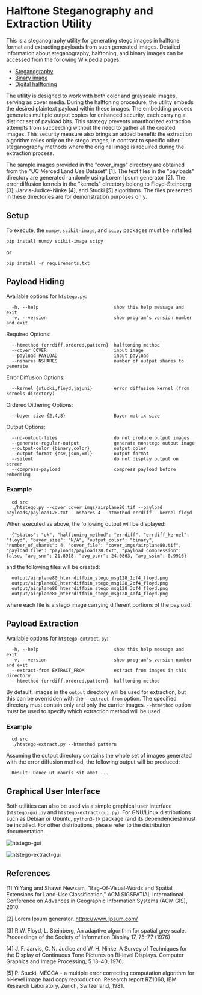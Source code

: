 # Halftone Steganography and Extraction Utility
This is a steganography utility for generating stego images in halftone format and extracting payloads from such generated images. Detailed information about steganography, halftoning, and binary images can be accessed from the following Wikipedia pages:

- [Steganography](https://en.wikipedia.org/wiki/Steganography)
- [Binary image](https://en.wikipedia.org/wiki/Binary_image)
- [Digital halftoning](https://en.wikipedia.org/wiki/Halftone#Digital_halftoning)

The utility is designed to work with both color and grayscale images, serving as cover media. During the halftoning procedure, the utility embeds the desired plaintext payload within these images. The embedding process generates multiple output copies for enhanced security, each carrying a distinct set of payload bits. This strategy prevents unauthorized extraction attempts from succeeding without the need to gather all the created images. This security measure also brings an added benefit: the extraction algorithm relies only on the stego images, in contrast to specific other steganography methods where the original image is required during the extraction process.

The sample images provided in the "cover_imgs" directory are obtained from the "UC Merced Land Use Dataset" [1]. The text files in the "payloads" directory are generated randomly using Lorem Ipsum generator [2]. The error diffusion kernels in the "kernels" directory belong to Floyd-Steinberg [3], Jarvis-Judice-Ninke [4], and Stucki [5] algorithms. The files presented in these directories are for demonstration purposes only.

## Setup
To execute, the `numpy`, `scikit-image`, and `scipy` packages must be installed:

    pip install numpy scikit-image scipy

or

    pip install -r requirements.txt

## Payload Hiding
Available options for `htstego.py`:

      -h, --help                            show this help message and exit
      -v, --version                         show program's version number and exit

Required Options:

      --htmethod {errdiff,ordered,pattern}  halftoning method
      --cover COVER                         input image
      --payload PAYLOAD                     input payload
      --nshares NSHARES                     number of output shares to generate

Error Diffusion Options:

      --kernel {stucki,floyd,jajuni}        error diffusion kernel (from kernels directory)

Ordered Dithering Options:

      --bayer-size {2,4,8}                  Bayer matrix size

Output Options:

      --no-output-files                     do not produce output images
      --generate-regular-output             generate nonstego output image
      --output-color {binary,color}         output color
      --output-format {csv,json,xml}        output format
      --silent                              do not display output on screen
      --compress-payload                    compress payload before embedding

### Example

      cd src
      ./htstego.py --cover cover_imgs/airplane80.tif --payload payloads/payload128.txt --nshares 4 --htmethod errdiff --kernel floyd

When executed as above, the following output will be displayed:

      {"status": "ok", "halftoning_method": "errdiff", "errdiff_kernel": "floyd", "bayer_size": "N/A", "output_color": "binary", "number_of_shares": 4, "cover_file": "cover_imgs/airplane80.tif", "payload_file": "payloads/payload128.txt", "payload_compression": false, "avg_snr": 21.8918, "avg_psnr": 24.0863, "avg_ssim": 0.9916}

and the following files will be created:

      output/airplane80_hterrdiffbin_stego_msg128_1of4_floyd.png
      output/airplane80_hterrdiffbin_stego_msg128_2of4_floyd.png
      output/airplane80_hterrdiffbin_stego_msg128_3of4_floyd.png
      output/airplane80_hterrdiffbin_stego_msg128_4of4_floyd.png

where each file is a stego image carrying different portions of the payload.

## Payload Extraction
Available options for `htstego-extract.py`:

      -h, --help                            show this help message and exit
      -v, --version                         show program's version number and exit
      --extract-from EXTRACT_FROM           extract from images in this directory
      --htmethod {errdiff,ordered,pattern}  halftoning method

By default, images in the `output` directory will be used for extraction, but this can be overridden with the `--extract-from` option. The specified directory must contain only and only the carrier images. `--htmethod` option must be used to specify which extraction method will be used.

### Example

      cd src
      ./htstego-extract.py --htmethod pattern

Assuming the output directory contains the whole set of images generated with the error diffusion method, the following output will be produced:

      Result: Donec ut mauris sit amet ...

## Graphical User Interface

Both utilities can also be used via a simple graphical user interface (`htstego-gui.py` and `htstego-extract-gui.py`). For GNU/Linux distributions such as Debian or Ubuntu, `python3-tk` package (and its dependencies) must be installed. For other distributions, please refer to the distribution documentation.

![htstego-gui](https://github.com/efeciftci/htstego/assets/3438150/e36e9874-bda1-4732-bc13-ca22f8cbb7dd)

![htstego-extract-gui](https://github.com/efeciftci/htstego/assets/3438150/9e86ad47-44a2-46a5-8568-e096d0b2d1a2)

## References
[1] Yi Yang and Shawn Newsam, "Bag-Of-Visual-Words and Spatial Extensions for Land-Use Classification," ACM SIGSPATIAL International Conference on Advances in Geographic Information Systems (ACM GIS), 2010.

[2] Lorem Ipsum generator. https://www.lipsum.com/

[3] R.W. Floyd, L. Steinberg, An adaptive algorithm for spatial grey scale. Proceedings of the Society of Information Display 17, 75–77 (1976)

[4] J. F. Jarvis, C. N. Judice and W. H. Ninke, A Survey of Techniques for the Display of Continuous Tone Pictures on Bi-level Displays. Computer Graphics and Image Processing, 5 13–40, 1976.

[5] P. Stucki, MECCA - a multiple error correcting computation algorithm for bi-level image hard copy reproduction. Research report RZ1060, IBM Research Laboratory, Zurich, Switzerland, 1981.
